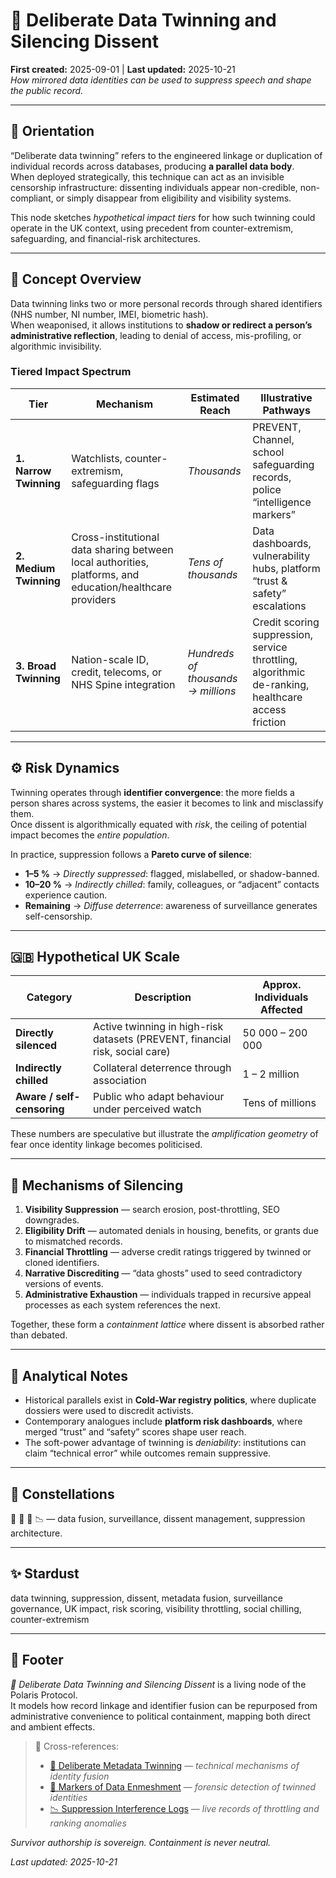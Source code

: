 # 🧬 Deliberate Data Twinning and Silencing Dissent  
**First created:** 2025-09-01 | **Last updated:** 2025-10-21  
*How mirrored data identities can be used to suppress speech and shape the public record.*

---

## 🧭 Orientation  
“Deliberate data twinning” refers to the engineered linkage or duplication of individual records across databases, producing **a parallel data body**.  
When deployed strategically, this technique can act as an invisible censorship infrastructure: dissenting individuals appear non-credible, non-compliant, or simply disappear from eligibility and visibility systems.  

This node sketches *hypothetical impact tiers* for how such twinning could operate in the UK context, using precedent from counter-extremism, safeguarding, and financial-risk architectures.

---

## 🧩 Concept Overview  

Data twinning links two or more personal records through shared identifiers (NHS number, NI number, IMEI, biometric hash).  
When weaponised, it allows institutions to **shadow or redirect a person’s administrative reflection**, leading to denial of access, mis-profiling, or algorithmic invisibility.  

### Tiered Impact Spectrum  

| Tier | Mechanism | Estimated Reach | Illustrative Pathways |
|------|------------|-----------------|------------------------|
| **1. Narrow Twinning** | Watchlists, counter-extremism, safeguarding flags | *Thousands* | PREVENT, Channel, school safeguarding records, police “intelligence markers” |
| **2. Medium Twinning** | Cross-institutional data sharing between local authorities, platforms, and education/healthcare providers | *Tens of thousands* | Data dashboards, vulnerability hubs, platform “trust & safety” escalations |
| **3. Broad Twinning** | Nation-scale ID, credit, telecoms, or NHS Spine integration | *Hundreds of thousands → millions* | Credit scoring suppression, service throttling, algorithmic de-ranking, healthcare access friction |

---

## ⚙️ Risk Dynamics  

Twinning operates through **identifier convergence**: the more fields a person shares across systems, the easier it becomes to link and misclassify them.  
Once dissent is algorithmically equated with *risk*, the ceiling of potential impact becomes the *entire population*.  

In practice, suppression follows a **Pareto curve of silence**:

- **1–5 %** → *Directly suppressed*: flagged, mislabelled, or shadow-banned.  
- **10–20 %** → *Indirectly chilled*: family, colleagues, or “adjacent” contacts experience caution.  
- **Remaining** → *Diffuse deterrence*: awareness of surveillance generates self-censorship.  

---

## 🇬🇧 Hypothetical UK Scale  

| Category | Description | Approx. Individuals Affected |
|-----------|--------------|------------------------------|
| **Directly silenced** | Active twinning in high-risk datasets (PREVENT, financial risk, social care) | 50 000 – 200 000 |
| **Indirectly chilled** | Collateral deterrence through association | 1 – 2 million |
| **Aware / self-censoring** | Public who adapt behaviour under perceived watch | Tens of millions |

These numbers are speculative but illustrate the *amplification geometry* of fear once identity linkage becomes politicised.

---

## 🧮 Mechanisms of Silencing  

1. **Visibility Suppression** — search erosion, post-throttling, SEO downgrades.  
2. **Eligibility Drift** — automated denials in housing, benefits, or grants due to mismatched records.  
3. **Financial Throttling** — adverse credit ratings triggered by twinned or cloned identifiers.  
4. **Narrative Discrediting** — “data ghosts” used to seed contradictory versions of events.  
5. **Administrative Exhaustion** — individuals trapped in recursive appeal processes as each system references the next.  

Together, these form a *containment lattice* where dissent is absorbed rather than debated.  

---

## 💬 Analytical Notes  

- Historical parallels exist in **Cold-War registry politics**, where duplicate dossiers were used to discredit activists.  
- Contemporary analogues include **platform risk dashboards**, where merged “trust” and “safety” scores shape user reach.  
- The soft-power advantage of twinning is *deniability*: institutions can claim “technical error” while outcomes remain suppressive.  

---

## 🌌 Constellations  
🧬 🧿 🩻 📉 — data fusion, surveillance, dissent management, suppression architecture.  

---

## ✨ Stardust  
data twinning, suppression, dissent, metadata fusion, surveillance governance, UK impact, risk scoring, visibility throttling, social chilling, counter-extremism  

---

## 🏮 Footer  
*🧬 Deliberate Data Twinning and Silencing Dissent* is a living node of the Polaris Protocol.  
It models how record linkage and identifier fusion can be repurposed from administrative convenience to political containment, mapping both direct and ambient effects.  

> 📡 Cross-references:
> 
> - [🧬 Deliberate Metadata Twinning](./🧬_deliberate_metadata_twinning.md) — *technical mechanisms of identity fusion*  
> - [🩻 Markers of Data Enmeshment](../🧼_System_Leakage_Signatures/🩻_markers_data_enmeshment.md) — *forensic detection of twinned identities*  
> - [📉 Suppression Interference Logs](../../Suppression_Layers/📉_Suppression_Interference_Logs/README.md) — *live records of throttling and ranking anomalies*  

*Survivor authorship is sovereign. Containment is never neutral.*  

_Last updated: 2025-10-21_
